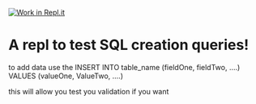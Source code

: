 [![Work in Repl.it](https://classroom.github.com/assets/work-in-replit-14baed9a392b3a25080506f3b7b6d57f295ec2978f6f33ec97e36a161684cbe9.svg)](https://classroom.github.com/online_ide?assignment_repo_id=4296449&assignment_repo_type=AssignmentRepo)
# A repl to test SQL creation queries!

to add data use the INSERT INTO table_name (fieldOne, fieldTwo, ....) VALUES (valueOne, ValueTwo, ....)

this will allow you test you validation if you want
